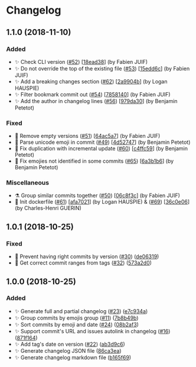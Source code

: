 # Changelog

<a name="1.1.0"></a>
## 1.1.0 (2018-11-10)

### Added

- ✨ Check CLI version ([#52](https://github.com/frinyvonnick/gitmoji-changelog/issues/52)) [[18ead38](https://github.com/frinyvonnick/gitmoji-changelog/commit/18ead387032beda06f8097fbc3e8ad65d7268d42)] (by Fabien JUIF)
- ✨ Do not override the top of the existing file ([#53](https://github.com/frinyvonnick/gitmoji-changelog/issues/53)) [[15edd6c](https://github.com/frinyvonnick/gitmoji-changelog/commit/15edd6cd49f672861e9b8195798d23746a39a7c1)] (by Fabien JUIF)
- ✨ Add a breaking changes section ([#62](https://github.com/frinyvonnick/gitmoji-changelog/issues/62)) [[2a9904b](https://github.com/frinyvonnick/gitmoji-changelog/commit/2a9904b26843bb6721e2984049eb75d0914d4104)] (by Logan HAUSPIE)
- ✨ Filter bookmark commit out ([#54](https://github.com/frinyvonnick/gitmoji-changelog/issues/54)) [[7858140](https://github.com/frinyvonnick/gitmoji-changelog/commit/78581402cde9f6ce4c3de6f558629a08941e9d0a)] (by Fabien JUIF)
- ✨ Add the author in changelog lines ([#56](https://github.com/frinyvonnick/gitmoji-changelog/issues/56)) [[979da30](https://github.com/frinyvonnick/gitmoji-changelog/commit/979da30f5e52385b99bd4a58e1a946793bd1196d)] (by Benjamin Petetot)

### Fixed

- 🐛 Remove empty versions ([#51](https://github.com/frinyvonnick/gitmoji-changelog/issues/51)) [[64ac5a7](https://github.com/frinyvonnick/gitmoji-changelog/commit/64ac5a72fe78877625a8b3cb77183a227a5fb881)] (by Fabien JUIF)
- 🐛 Parse unicode emoji in commit ([#49](https://github.com/frinyvonnick/gitmoji-changelog/issues/49)) [[4d52747](https://github.com/frinyvonnick/gitmoji-changelog/commit/4d52747a585e46f118d39b4b1df199b41888b9c2)] (by Benjamin Petetot)
- 🐛 Fix duplication with incremental update ([#60](https://github.com/frinyvonnick/gitmoji-changelog/issues/60)) [[c4ffc59](https://github.com/frinyvonnick/gitmoji-changelog/commit/c4ffc59c708452a5b9ed0d86f88031442ec44b82)] (by Benjamin Petetot)
- 🐛 Fix emojies not identified in some commits ([#65](https://github.com/frinyvonnick/gitmoji-changelog/issues/65)) [[6a3b1b6](https://github.com/frinyvonnick/gitmoji-changelog/commit/6a3b1b642cb05c376079f4ad4a00a92445808722)] (by Benjamin Petetot)

### Miscellaneous

- ⚗ Group similar commits together ([#50](https://github.com/frinyvonnick/gitmoji-changelog/issues/50)) [[06c8f3c](https://github.com/frinyvonnick/gitmoji-changelog/commit/06c8f3c5d9a28bbf2606cbe54b96f8932110fb10)] (by Fabien JUIF)
- 🐳 Init dockerfile ([#61](https://github.com/frinyvonnick/gitmoji-changelog/issues/61)) [[afa7021](https://github.com/frinyvonnick/gitmoji-changelog/commit/afa70219878d39623f8337d479547a2cbadc4c4b)] (by Logan HAUSPIE) & ([#69](https://github.com/frinyvonnick/gitmoji-changelog/issues/69)) [[36c0e06](https://github.com/frinyvonnick/gitmoji-changelog/commit/36c0e061429e93b5ba6cb898f15ea874e4a60e67)] (by Charles-Henri GUERIN)


<a name="1.0.1"></a>
## 1.0.1 (2018-10-25)

### Fixed

- 🐛 Prevent having right commits by version ([#30](https://github.com/frinyvonnick/gitmoji-changelog/issues/30)) ([de06319](https://github.com/frinyvonnick/gitmoji-changelog/commit/de063192baefebad16e05ce79061d815888a442f))
- 🐛 Get correct commit ranges from tags ([#32](https://github.com/frinyvonnick/gitmoji-changelog/issues/32)) ([573a2d0](https://github.com/frinyvonnick/gitmoji-changelog/commit/573a2d0b583b426d358c388af0ba1dc48a4e0ddf))


<a name="1.0.0"></a>
## 1.0.0 (2018-10-25)

### Added

- ✨ Generate full and partial changelog ([#23](https://github.com/frinyvonnick/gitmoji-changelog/issues/23)) ([e7c934a](https://github.com/frinyvonnick/gitmoji-changelog/commit/e7c934a1372344935ddd3739e32a9732d48dc0b8))
- ✨ Group commits by emojis group ([#11](https://github.com/frinyvonnick/gitmoji-changelog/issues/11)) ([7b8b49b](https://github.com/frinyvonnick/gitmoji-changelog/commit/7b8b49b366d3d51f0cc75f4ffb67efcd633cca16))
- ✨ Sort commits by emoji and date ([#24](https://github.com/frinyvonnick/gitmoji-changelog/issues/24)) ([08b2af3](https://github.com/frinyvonnick/gitmoji-changelog/commit/08b2af3241a13f6ebae9c24a3a51ef10b60f2879))
- ✨ Support commit&#x27;s URL and issues autolink in changelog ([#16](https://github.com/frinyvonnick/gitmoji-changelog/issues/16)) ([871f164](https://github.com/frinyvonnick/gitmoji-changelog/commit/871f16499acee400863a94976e2520a4bdbc6cea))
- ✨ Add tag&#x27;s date on version ([#22](https://github.com/frinyvonnick/gitmoji-changelog/issues/22)) ([ab3d9c6](https://github.com/frinyvonnick/gitmoji-changelog/commit/ab3d9c600e307dd0db16bc7abcbdf8a8a2c83ff5))
- ✨ Generate changelog JSON file ([86ca3ea](https://github.com/frinyvonnick/gitmoji-changelog/commit/86ca3eaefb18fd9c9b6bb4256ed2f6fa711aef59))
- ✨ Generate changelog markdown file ([b165f69](https://github.com/frinyvonnick/gitmoji-changelog/commit/b165f695f4c1a49ff16a5f03918545bfb36cf367))
